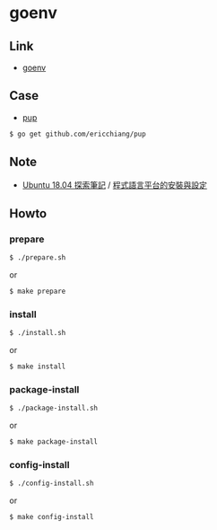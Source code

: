 
# goenv


## Link

* [goenv](https://github.com/cehoffman/goenv)

## Case

* [pup](https://github.com/ericchiang/pup)

``` sh
$ go get github.com/ericchiang/pup
```


## Note

* [Ubuntu 18.04 探索筆記](https://samwhelp.github.io/note-ubuntu-18.04/) / [程式語言平台的安裝與設定](https://samwhelp.github.io/note-ubuntu-18.04/read/howto/install-platform/)


## Howto


### prepare

``` sh
$ ./prepare.sh
```

or

``` sh
$ make prepare
```


### install

``` sh
$ ./install.sh
```

or

``` sh
$ make install
```

### package-install

``` sh
$ ./package-install.sh
```

or

``` sh
$ make package-install
```


### config-install

``` sh
$ ./config-install.sh
```

or

``` sh
$ make config-install
```
